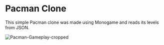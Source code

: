 # Pacman Clone
This simple Pacman clone was made using Monogame and reads its levels from JSON.

![Pacman-Gameplay-cropped](https://github.com/chrisilly/PacMan/assets/103900975/58f40b98-d67e-49c2-8d2e-33896a5e20d1)
